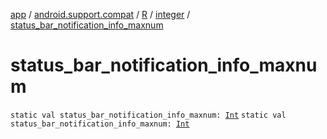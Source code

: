 [app](../../../index.md) / [android.support.compat](../../index.md) / [R](../index.md) / [integer](index.md) / [status_bar_notification_info_maxnum](.)

# status_bar_notification_info_maxnum

`static val status_bar_notification_info_maxnum: `[`Int`](https://kotlinlang.org/api/latest/jvm/stdlib/kotlin/-int/index.html)
`static val status_bar_notification_info_maxnum: `[`Int`](https://kotlinlang.org/api/latest/jvm/stdlib/kotlin/-int/index.html)